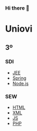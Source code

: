 ### Hi there 👋

# Uniovi
## 3º
### SDI
* [JEE](https://github.com/UO276188/SDI-2122-210-LAB-JEE)
* [Spring](https://github.com/UO276188/sdi-2122-210-lab-spring)
* [Node.js](https://github.com/UO276188/sdi2122-210-lab-nodejs)
### SEW
* [HTML](https://github.com/UO276188/SEW-2022-2023-HTML-CSS)
* [XML](https://github.com/UO276188/SEW-2022-2023-XML)
* [JS](https://github.com/UO276188/SEW-2022-2023-JS)
* [PHP](https://github.com/UO276188/SEW-2022-2023-PHP)

<!--
**UO276188/UO276188** is a ✨ _special_ ✨ repository because its `README.md` (this file) appears on your GitHub profile.

Here are some ideas to get you started:

- 🔭 I’m currently working on ...
- 🌱 I’m currently learning ...
- 👯 I’m looking to collaborate on ...
- 🤔 I’m looking for help with ...
- 💬 Ask me about ...
- 📫 How to reach me: ...
- 😄 Pronouns: ...
- ⚡ Fun fact: ...
-->

